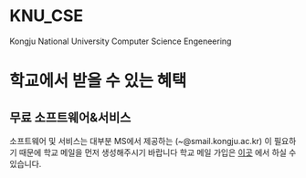 # KNU_CSE
Kongju National University Computer Science Engeneering

# 학교에서 받을 수 있는 혜택
## 무료 소프트웨어&서비스
소프트웨어 및 서비스는 대부분 MS에서 제공하는 (~@smail.kongju.ac.kr) 이 필요하기 때문에 학교 메일을 먼저 생성해주시기 바랍니다
학교 메일 가입은 [이곳](http://kongju1.o365univ.net/o365/regist/center.do;jsessionid=B35CDC8C62D7F0D6CA308B0C5D5D3C71) 에서 하실 수 있습니다.
